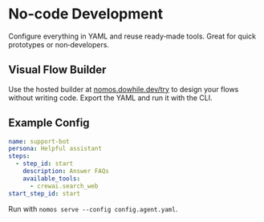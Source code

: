 # No-code Development

Configure everything in YAML and reuse ready‑made tools. Great for quick
prototypes or non‑developers.

## Visual Flow Builder

Use the hosted builder at [nomos.dowhile.dev/try](https://nomos.dowhile.dev/try)
to design your flows without writing code. Export the YAML and run it with the
CLI.

## Example Config

```yaml
name: support-bot
persona: Helpful assistant
steps:
  - step_id: start
    description: Answer FAQs
    available_tools:
      - crewai.search_web
start_step_id: start
```

Run with `nomos serve --config config.agent.yaml`.
